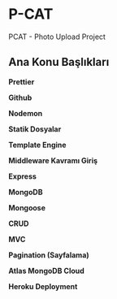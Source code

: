 
# P-CAT


PCAT - Photo Upload Project

## Ana Konu Başlıkları

**Prettier**

**Github**

**Nodemon**

**Statik Dosyalar**

**Template Engine**

**Middleware Kavramı Giriş**

**Express**

**MongoDB**

**Mongoose**

**CRUD**

**MVC**

**Pagination (Sayfalama)**

**Atlas MongoDB Cloud**

**Heroku Deployment**

  
